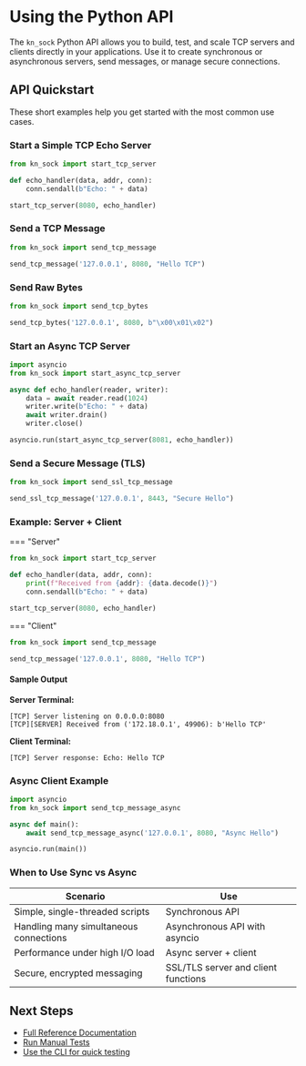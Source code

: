 # Using the Python API

The `kn_sock` Python API allows you to build, test, and scale TCP servers and clients directly in your applications. Use it to create synchronous or asynchronous servers, send messages, or manage secure connections.

## API Quickstart

These short examples help you get started with the most common use cases.

### Start a Simple TCP Echo Server

```python
from kn_sock import start_tcp_server

def echo_handler(data, addr, conn):
    conn.sendall(b"Echo: " + data)

start_tcp_server(8080, echo_handler)
```

### Send a TCP Message

```python
from kn_sock import send_tcp_message

send_tcp_message('127.0.0.1', 8080, "Hello TCP")
```

### Send Raw Bytes

```python
from kn_sock import send_tcp_bytes

send_tcp_bytes('127.0.0.1', 8080, b"\x00\x01\x02")
```

### Start an Async TCP Server

```python
import asyncio
from kn_sock import start_async_tcp_server

async def echo_handler(reader, writer):
    data = await reader.read(1024)
    writer.write(b"Echo: " + data)
    await writer.drain()
    writer.close()

asyncio.run(start_async_tcp_server(8081, echo_handler))
```

### Send a Secure Message (TLS)

```python
from kn_sock import send_ssl_tcp_message

send_ssl_tcp_message('127.0.0.1', 8443, "Secure Hello")
```

### Example: Server + Client

=== "Server"

```python
from kn_sock import start_tcp_server

def echo_handler(data, addr, conn):
    print(f"Received from {addr}: {data.decode()}")
    conn.sendall(b"Echo: " + data)

start_tcp_server(8080, echo_handler)
```

=== "Client"

```python
from kn_sock import send_tcp_message

send_tcp_message('127.0.0.1', 8080, "Hello TCP")
```

#### Sample Output

**Server Terminal:**

```
[TCP] Server listening on 0.0.0.0:8080
[TCP][SERVER] Received from ('172.18.0.1', 49906): b'Hello TCP'
```

**Client Terminal:**

```
[TCP] Server response: Echo: Hello TCP
```

### Async Client Example

```python
import asyncio
from kn_sock import send_tcp_message_async

async def main():
    await send_tcp_message_async('127.0.0.1', 8080, "Async Hello")

asyncio.run(main())
```

### When to Use Sync vs Async

| Scenario                        | Use                              |
|---------------------------------|----------------------------------|
| Simple, single-threaded scripts | Synchronous API                  |
| Handling many simultaneous connections | Asynchronous API with asyncio    |
| Performance under high I/O load | Async server + client            |
| Secure, encrypted messaging     | SSL/TLS server and client functions |

## Next Steps

- [Full Reference Documentation](#)
- [Run Manual Tests](#)
- [Use the CLI for quick testing](#)